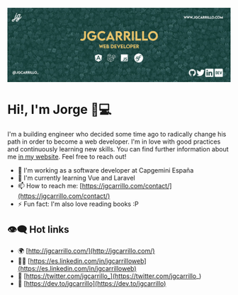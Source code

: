 <p align="center">
  <img src="https://github.com/jgcarrillo/jgcarrillo/blob/master/banner.jpg" alt="Jorge banner" />
</p>

# Hi!, I'm Jorge 👋💻

I'm a building engineer who decided some time ago to radically change his path in order to become a web developer. I'm in love with good practices and continuously learning new skills. You can find further information about me [in my website](http://jgcarrillo.com/). Feel free to reach out!

- 🌱 I'm working as a software developer at Capgemini España
- 👯 I'm currently learning Vue and Laravel
- 📫 How to reach me: [https://jgcarrillo.com/contact/](https://jgcarrillo.com/contact/)
- ⚡ Fun fact: I'm also love reading books :P

## 👁‍🗨 Hot links
- 🌍 [http://jgcarrillo.com/](http://jgcarrillo.com/)
- 👨‍💼 [https://es.linkedin.com/in/jgcarrilloweb](https://es.linkedin.com/in/jgcarrilloweb)
- 🐣 [https://twitter.com/jgcarrillo_](https://twitter.com/jgcarrillo_)
- 🎨 [https://dev.to/jgcarrillo](https://dev.to/jgcarrillo)
